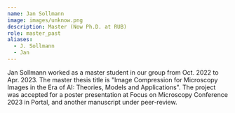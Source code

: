 ```yaml
---
name: Jan Sollmann
image: images/unknow.png
description: Master (Now Ph.D. at RUB)
role: master_past
aliases:
  - J. Sollmann
  - Jan
---
```


Jan Sollmann worked as a master student in our group from Oct. 2022 to Apr. 2023. The master thesis title is "Image Compression for Microscopy Images in the Era of AI: Theories, Models and Applications". The project was accepted for a poster presentation at Focus on Microscopy Conference 2023 in Portal, and another manuscript under peer-review. 
